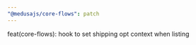 ```yaml
---
"@medusajs/core-flows": patch
---
```


feat(core-flows): hook to set shipping opt context when listing
